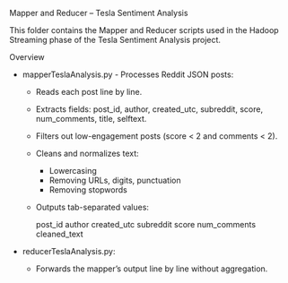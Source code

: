 Mapper and Reducer – Tesla Sentiment Analysis 

This folder contains the Mapper and Reducer scripts used in the Hadoop Streaming phase of the Tesla Sentiment Analysis project.

Overview
- mapperTeslaAnalysis.py - Processes Reddit JSON posts:
  - Reads each post line by line.
  - Extracts fields: post_id, author, created_utc, subreddit, score, num_comments, title, selftext.
  - Filters out low-engagement posts (score < 2 and comments < 2).
  - Cleans and normalizes text:
    - Lowercasing
    - Removing URLs, digits, punctuation
    - Removing stopwords
  - Outputs tab-separated values:  
    
    post_id    author    created_utc    subreddit    score    num_comments    cleaned_text
    

- reducerTeslaAnalysis.py:
  - Forwards the mapper’s output line by line without aggregation.
